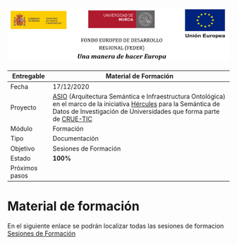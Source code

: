 ![](./images/logos_feder.png)

| Entregable     | **Material de Formación**                              |
| -------------- | ------------------------------------------------------------ |
| Fecha          | 17/12/2020                                                   |
| Proyecto       | [ASIO](https://www.um.es/web/hercules/proyectos/asio) (Arquitectura Semántica e Infraestructura Ontológica) en el marco de la iniciativa [Hércules](https://www.um.es/web/hercules/) para la Semántica de Datos de Investigación de Universidades que forma parte de [CRUE-TIC](https://www.crue.org/proyecto/hercules/) |
| Módulo         | Formación                             |
| Tipo           | Documentación                                                     |
| Objetivo       | Sesiones de Formación  |
| Estado         | **100%**  |
| Próximos pasos |       |

# Material de formación
En el siguiente enlace se podrán localizar todas las sesiones de formacion [Sesiones de Formación](https://www.um.es/web/hercules/proyectos/asio/formacion/izertis)